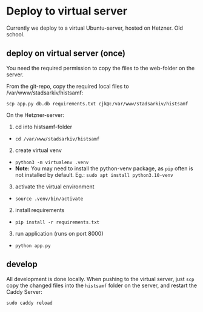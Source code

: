 # Deploy to virtual server
Currently we deploy to a virtual Ubuntu-server, hosted on Hetzner. Old school.

## deploy on virtual server (once)
You need the required permission to copy the files to the web-folder on the server.

From the git-repo, copy the required local files to /var/www/stadsarkiv/histsamf:

   `scp app.py db.db requirements.txt cjk@:/var/www/stadsarkiv/histsamf`

On the Hetzner-server:
1. cd into histsamf-folder
- `cd /var/www/stadsarkiv/histsamf`
2. create virtual venv
- `python3 -m virtualenv .venv`
- **Note:** You may need to install the python-venv package, as `pip` often is not installed by default. Eg.:
  `sudo apt install python3.10-venv`
3. activate the virtual environment
- `source .venv/bin/activate`
2. install requirements
- `pip install -r requirements.txt`
3. run application (runs on port 8000)
- `python app.py`

## develop
All development is done locally. When pushing to the virtual server, just `scp` copy the changed files into the `histsamf` folder on the server, and restart the Caddy Server:

`sudo caddy reload`
